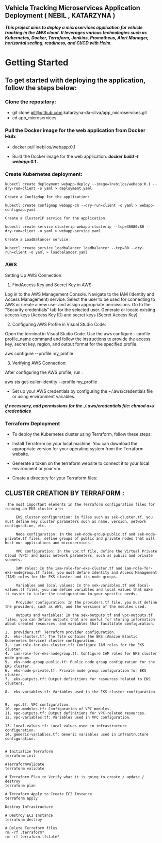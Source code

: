 ## Vehicle Tracking Microservices Application Deployment ( NEBIL , KATARZYNA )

***This project aims to deploy a microservices application for vehicle tracking in the AWS cloud. It leverages various technologies such as Kubernetes, Docker, Terraform, Jenkins, Prometheus, Alert Manager, horizontal scaling, readiness, and CI/CD with Helm.***


# Getting Started

## To get started with deploying the application, follow the steps below:

### Clone the repository:
- git clone git@github.com:katarzyna-da-silva/app_microservices.git
- cd app_microservices

### Pull the Docker image for the web application from Docker Hub:
- docker pull lnebilos/webapp:0.1

- Build the Docker image for the web application:
***docker build -t webapp:0.1 .***

### Create Kubernetes deployment:

````
kubectl create deployment webapp-deploy --image=lnebilos/webapp:0.1 --dry-run=client -o yaml > deployment.yaml

Create a ConfigMap for the application:

kubectl create configmap webapp-cm --dry-run=client -o yaml > webapp-configmap.yaml

Create a ClusterIP service for the application:

kubectl create service clusterip webapp-clusterip --tcp=30080:80 --dry-run=client -o yaml > webapp-service.yaml

Create a LoadBalancer service:

kubectl create service loadbalancer loadbalancer --tcp=80 --dry-run=client -o yaml > loadbalancer.yaml

````

### AWS 
Setting Up AWS Connection: 

1. FindAccess Key and Secret Key in AWS:

Log in to the AWS Management Console.
Navigate to the IAM (Identity and Access Management) service.
Select the user to be used for connecting to AWS or create a new user and assign appropriate permissions.
Go to the "Security credentials" tab for the selected user.
Generate or locate existing access keys (Access Key ID) and secret keys (Secret Access Key)

2. Configuring AWS Profile in Visual Studio Code:

Open the terminal in Visual Studio Code.
Use the aws configure --profile profile_name command and follow the instructions to provide the access key, secret key, region, and output format for the specified profile.

aws configure --profile my_profile

3. Verifying AWS Connection:

After configuring the AWS profile, run : 

aws sts get-caller-identity --profile my_profile

- Set up your AWS credentials by configuring the ~/.aws/credentials file or using environment variables.

***if necessary, add permissions for the ./.aws/credentials file: chmod a+x credentiales***


### Terraform Deployment

- To deploy the Kubernetes cluster using Terraform, follow these steps:

- Install Terraform on your local machine. You can download the appropriate version for your operating system from the Terraform website.

- Generate a token on the terraform website to connect it to your local environment or your vm.

- Create a directory for your Terraform files:


## CLUSTER CREATION BY TERRAFORM :

````
 The most important elements in the Terraform configuration files for running an EKS cluster are:

     EKS cluster configuration: In files such as sek-cluster.tf, you must define key cluster parameters such as name, version, network configuration, etc.

     Node configuration: In the sek-node-group-public.tf and sek-node-private.tf files, define groups of public and private nodes that will host our applications and microservices.

     VPC configuration: In the vpc.tf file, define the Virtual Private Cloud (VPC) and basic network parameters, such as public and private subnets.

     IAM roles: In the iam-role-for-eks-cluster.tf and iam-role-for-eks-nodegroup.tf files, you must define Identity and Access Management (IAM) roles for the EKS cluster and its node groups.

     Variables and local values: In the sek-variables.tf and local-values.tf files, you can define variables and local values that make it easier to tailor the configuration to your specific needs.

     Provider configuration: In the providers.tf file, you must define the providers, such as AWS, and the versions of the modules used.

     Outputs and variables: In the sek-outputs.tf and vpc-outputs.tf files, you can define outputs that are useful for storing information about created resources, and variables that facilitate configuration.

````

    1.  providers.tf: Terraform provider configuration.
    2.  eks-cluster.tf: The file contains the EKS (Amazon Elastic Kubernetes Service) cluster configuration.
    3.  iam-role-for-eks-cluster.tf: Configure IAM roles for the EKS cluster.
    4.  iam-role-for-eks-nodegroup.tf: Configure IAM roles for EKS cluster node groups.
    5.  eks-node-group-public.tf: Public node group configuration for the EKS cluster.
    6.  eks-node-private.tf: Private node group configuration for EKS cluster.
    7.  eks-outputs.tf: Output definitions for resources related to EKS clusters.

    8.  eks-variables.tf: Variables used in the EKS cluster configuration.

    
    9.  vpc.tf: VPC configuration.
    10. vpc-modules.tf: Configuration of VPC modules.
    11. vpc-outputs.tf: Output definitions for VPC-related resources.
    12. vpc-variables.tf: Variables used in VPC configuration.

    13. local-values.tf: Local values used in infrastructure configuration.
    14. generic-variables.tf: Generic variables used in infrastructure configuration.

````

# Initialize Terraform
terraform init

#TerraformValidate
terraform validate

# Terraform Plan to Verify what it is going to create / update / destroy
terraform plan

# Terraform Apply to Create EC2 Instance
terraform apply

Destroy Infrastructure

# Destroy EC2 Instance
terraform destroy

# Delete Terraform files
rm -rf .terraform*
rm -rf terraform.tfstate*

````